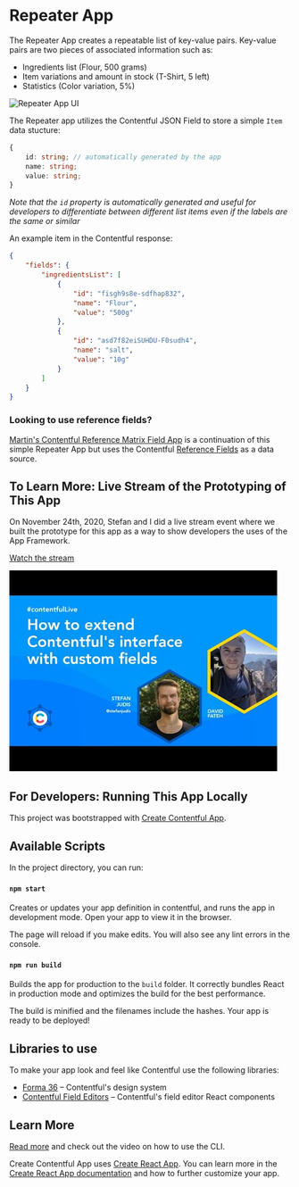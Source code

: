 # Repeater App

The Repeater App creates a repeatable list of key-value pairs. Key-value pairs are two pieces of associated information such as:

-   Ingredients list (Flour, 500 grams)
-   Item variations and amount in stock (T-Shirt, 5 left)
-   Statistics (Color variation, 5%)

![Repeater App UI](./assets/repeater-app-usage.gif)

The Repeater app utilizes the Contentful JSON Field to store a simple `Item` data stucture:

```ts
{
    id: string; // automatically generated by the app
    name: string;
    value: string;
}
```

*Note that the `id` property is automatically generated and useful for developers
to differentiate between different list items even if the labels are the same or similar*

An example item in the Contentful response:

```json
{
    "fields": {
        "ingredientsList": [
            {
                "id": "fisgh9s8e-sdfhap832",
                "name": "Flour",
                "value": "500g"
            },
            {
                "id": "asd7f82eiSUHDU-F0sudh4",
                "name": "salt",
                "value": "10g"
            }
        ]
    }
}
```
### Looking to use reference fields?
[Martin's Contentful Reference Matrix Field App](https://github.com/mgschoen/contentful-reference-matrix-field-app) is a continuation of this simple Repeater App
but uses the Contentful [Reference Fields](https://www.contentful.com/help/references/)
as a data source.
## To Learn More: Live Stream of the Prototyping of This App

On November 24th, 2020, Stefan and I did a live stream event where we built the prototype
for this app as a way to show developers the uses of the App Framework.

[Watch the stream](https://youtu.be/OtmV3TPTbRs)

![Youtube stream graphic](./assets/youtube-stream.jpg)



## For Developers: Running This App Locally

This project was bootstrapped with [Create Contentful App](https://github.com/contentful/create-contentful-app).

## Available Scripts

In the project directory, you can run:

#### `npm start`

Creates or updates your app definition in contentful, and runs the app in development mode.
Open your app to view it in the browser.

The page will reload if you make edits.
You will also see any lint errors in the console.

#### `npm run build`

Builds the app for production to the `build` folder.
It correctly bundles React in production mode and optimizes the build for the best performance.

The build is minified and the filenames include the hashes.
Your app is ready to be deployed!

## Libraries to use

To make your app look and feel like Contentful use the following libraries:

-   [Forma 36](https://f36.contentful.com/) – Contentful's design system
-   [Contentful Field Editors](https://www.contentful.com/developers/docs/extensibility/field-editors/) – Contentful's field editor React components

## Learn More

[Read more](https://www.contentful.com/developers/docs/extensibility/app-framework/create-contentful-app/) and check out the video on how to use the CLI.

Create Contentful App uses [Create React App](https://create-react-app.dev/). You can learn more in the [Create React App documentation](https://facebook.github.io/create-react-app/docs/getting-started) and how to further customize your app.
